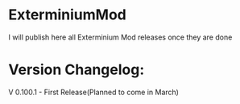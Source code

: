# ExterminiumMod
I will publish here all Exterminium Mod releases once they are done

# Version Changelog:
V 0.100.1 - First Release(Planned to come in March)

